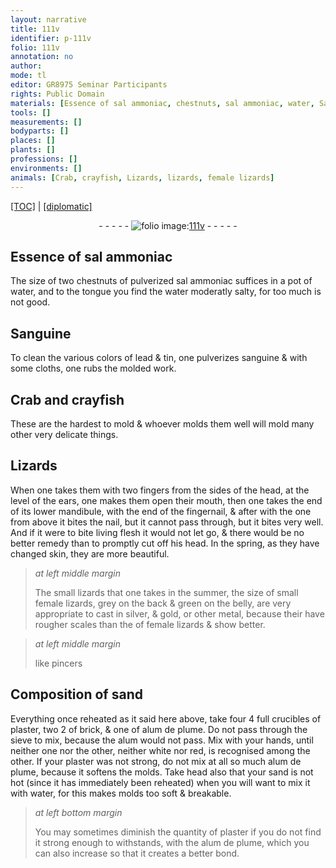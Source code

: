 ```yaml
---
layout: narrative
title: 111v
identifier: p-111v
folio: 111v
annotation: no
author:
mode: tl
editor: GR8975 Seminar Participants
rights: Public Domain
materials: [Essence of sal ammoniac, chestnuts, sal ammoniac, water, Sanguine, lead, tin, sanguine, female lizards, sand, plaster, brick, alum de plume, alum]
tools: []
measurements: []
bodyparts: []
places: []
plants: []
professions: []
environments: []
animals: [Crab, crayfish, Lizards, lizards, female lizards]
---
```


 <p><a href="{{ site.baseurl }}/translation/">[TOC]</a> | <a href="{{ site.baseurl }}/texts/p-111v_tc/" target="_blank">[diplomatic]</a></p><div class="folio" align="center">- - - - - <a href="http://gallica.bnf.fr/ark:/12148/btv1b10500001g/f228.image" target="_blank"><img src="https://cu-mkp.github.io/2017-workshop-edition/assets/photo-icon.png" alt="folio image: " style="display:inline-block; margin-bottom:-3px;"/>111v</a> - - - - - </div>  
  

## <span class="m">Essence of sal ammoniac</span>

 
The size of two <span class="m">chestnuts</span> of pulverized <span class="m">sal ammoniac</span> suffices in a pot of <span class="m">water</span>, and to the tongue you find the water moderatly salty, for too much is not good. 
 
 
  

## <span class="m">Sanguine</span>

 
To clean the various colors of <span class="m">lead</span> & <span class="m">tin</span>, one pulverizes <span class="m">sanguine</span> & with some cloths, one rubs the molded work.
 
 
  

## <span class="al">Crab</span> and <span class="al">crayfish</span>

 
 These are the hardest to mold & whoever molds them well will mold many other very delicate things.
 
 
  

## <span class="al">Lizards</span>

 
When one takes them with two fingers from the sides of the head, at the level of the ears, one makes them open their mouth, then one takes the end of its lower mandibule, with the end of the fingernail, & after with the one from above it bites the nail, but it cannot pass through, but it bites very well. And if it were to bite living flesh it would not let go, & there would be no better remedy than to promptly cut off his head. In the spring, as they have changed skin, they are more beautiful.
 
> *at left middle margin*
> 
> 
>   The small <span class="al">lizards</span> that one takes in the summer, the size of small <span class="al">female lizards</span>, grey on the back & green on the belly, are very appropriate to cast in silver, & gold, or other metal, because their have rougher scales than the of <span class="m"><span class="al">female lizards</span></span> & show better. 
 
> *at left middle margin*
> 
> 
>   like pincers 
 
 
  

## Composition of <span class="m">sand</span>

 
Everything once reheated as it said here above, take four 4 full crucibles of <span class="m">plaster</span>, two 2 of <span class="m">brick</span>, & one of <span class="m">alum de plume</span>. Do not pass through the sieve to mix, because the <span class="m">alum</span> would not pass. Mix with your hands, until neither one nor the other, neither white nor red, is recognised among the other. If your <span class="m">plaster</span> was not strong, do not mix at all so much <span class="m">alum de plume</span>, because it softens the molds. Take head also that your <span class="m">sand</span> is not hot (since it has immediately been reheated) when you will want to mix it with <span class="m">water</span>, for this makes molds too soft & breakable. 
 
> *at left bottom margin*
> 
> 
>   You may sometimes diminish the quantity of <span class="m">plaster</span> if you do not find it strong enough to withstands, with the <span class="m">alum de plume</span>, which you can also increase so that it creates a better bond.
 
 